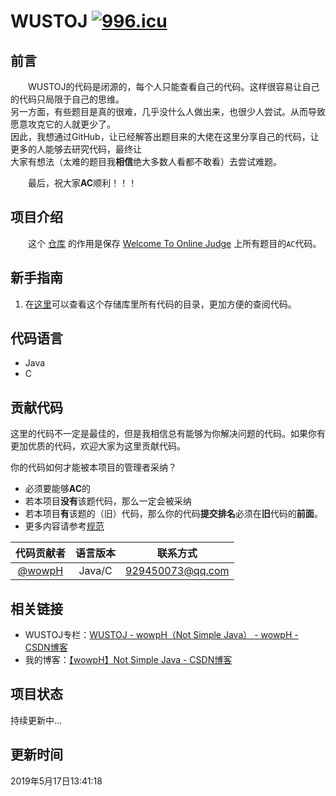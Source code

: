 # WUSTOJ [![996.icu](https://img.shields.io/badge/link-996.icu-red.svg)](https://996.icu)

## 前言
&emsp;&emsp;WUSTOJ的代码是闭源的，每个人只能查看自己的代码。这样很容易让自己的代码只局限于自己的思维。<br/>
另一方面，有些题目是真的很难，几乎没什么人做出来，也很少人尝试。从而导致愿意攻克它的人就更少了。<br/>
因此，我想通过GitHub，让已经解答出题目来的大佬在这里分享自己的代码，让更多的人能够去研究代码，最终让</br>
大家有想法（太难的题目我**相信**绝大多数人看都不敢看）去尝试难题。

&emsp;&emsp;最后，祝大家**AC**顺利！！！

## 项目介绍

&emsp;&emsp;这个 [仓库](https://github.com/wowpH/WUSTOJ) 的作用是保存 [Welcome To Online Judge](http://acm.wust.edu.cn/) 上所有题目的`AC`代码。

## 新手指南

1. 在[这里](代码目录.md)可以查看这个存储库里所有代码的目录，更加方便的查阅代码。

## 代码语言

- Java
- C

## 贡献代码

这里的代码不一定是最佳的，但是我相信总有能够为你解决问题的代码。如果你有更加优质的代码，欢迎大家为这里贡献代码。

你的代码如何才能被本项目的管理者采纳？

- 必须要能够**AC**的
- 若本项目**没有**该题代码，那么一定会被采纳
- 若本项目**有**该题的（旧）代码，那么你的代码**提交排名**必须在**旧**代码的**前面**。
- 更多内容请参考[规范](规范.md)

|代码贡献者|语言版本|联系方式|
|:-:|:-:|:-:|
|[@wowpH](https://github.com/wowpH "wowpH的GitHub")|Java/C|929450073@qq.com|

## 相关链接

- WUSTOJ专栏：[WUSTOJ - wowpH（Not Simple Java） - wowpH - CSDN博客](https://blog.csdn.net/pfdvnah/column/info/37339)
- 我的博客：[【wowpH】Not Simple Java - CSDN博客](https://blog.csdn.net/pfdvnah)

## 项目状态

持续更新中...

## 更新时间

2019年5月17日13:41:18
